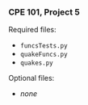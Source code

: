 ### CPE 101, Project 5

Required files:
  * `funcsTests.py`
  * `quakeFuncs.py`
  * `quakes.py`

Optional files:
  * _none_

